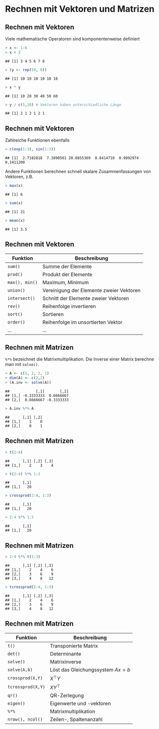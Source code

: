# Rechnen mit Vektoren und Matrizen




## Rechnen mit Vektoren
  

Viele mathematische Operatoren sind komponentenweise definiert 


```r
> x <- 1:6 
> x + 2 
```

```
## [1] 3 4 5 6 7 8
```

```r
> (y <- rep(10, 6))
```

```
## [1] 10 10 10 10 10 10
```

```r
> x * y
```

```
## [1] 10 20 30 40 50 60
```

```r
> y / c(5,10) # Vektoren haben unterschiedliche Länge
```

```
## [1] 2 1 2 1 2 1
```




## Rechnen mit Vektoren
	

Zahlreiche Funktionen ebenfalls 


```r
> c(exp(1:3), sin(1:3))
```

```
## [1]  2.7182818  7.3890561 20.0855369  0.8414710  0.9092974  0.1411200
```
Andere Funktionen berechnen schnell skalare Zusammenfassungen von Vektoren, z.B.

```r
> max(x)
```

```
## [1] 6
```

```r
> sum(x)
```

```
## [1] 21
```

```r
> mean(x)
```

```
## [1] 3.5
```



## Rechnen mit Vektoren
	
Funktion | Beschreibung
---------|--------------
`sum()`| Summe der Elemente 
`prod()` | Produkt der Elemente 
`max(), min()` | Maximum, Minimum 
`union()` | Vereinigung der Elemente zweier Vektoren 
`intersect()` | Schnitt der Elemente zweier Vektoren 
`rev()` | Reihenfolge invertieren 
`sort()` | Sortieren 
`order()` | Reihenfolge im unsortierten Vektor
... | ...


## Rechnen mit Matrizen

`%*%` bezeichnet die Matrixmultiplikation. Die Inverse einer Matrix berechne man mit `solve()`.


```r
> A <- c(1, 2, 2, 1)
> dim(A) <- c(2,2)
> (A.inv <- solve(A))
```

```
##            [,1]       [,2]
## [1,] -0.3333333  0.6666667
## [2,]  0.6666667 -0.3333333
```

```r
> A.inv %*% A
```

```
##      [,1] [,2]
## [1,]    1    0
## [2,]    0    1
```



## Rechnen mit Matrizen


```r
> t(2:4)
```

```
##      [,1] [,2] [,3]
## [1,]    2    3    4
```

```r
> t(2:4) %*% 1:3
```

```
##      [,1]
## [1,]   20
```

```r
> crossprod(2:4, 1:3)
```

```
##      [,1]
## [1,]   20
```

```r
> 2:4 %*% 1:3
```

```
##      [,1]
## [1,]   20
```



## Rechnen mit Matrizen


```r
> 2:4 %*% t(1:3)
```

```
##      [,1] [,2] [,3]
## [1,]    2    4    6
## [2,]    3    6    9
## [3,]    4    8   12
```

```r
> tcrossprod(2:4, 1:3)
```

```
##      [,1] [,2] [,3]
## [1,]    2    4    6
## [2,]    3    6    9
## [3,]    4    8   12
```


## Rechnen mit Matrizen
	

Funktion | Beschreibung
----------|--------------
`t()` | Transponierte Matrix  
`det()` | Determinante  
`solve()` | Matrixinverse  
`solve(A,b)` | Löst das Gleichungssystem $Ax=b$
`crossprod(X,Y)` | $X^\top Y$ 
`tcrossprod(X,Y)` | $X Y^\top$ 
`qr()` | QR-Zerlegung 
`eigen()` | Eigenwerte und -vektoren
`%*%` | Matrixmultiplikation
`nrow(), ncol()` | Zeilen-, Spaltenanzahl
